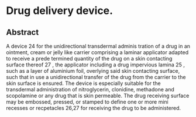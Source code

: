 # Drug delivery device.

## Abstract
A device 24 for the unidirectional transdermal adminis tration of a drug in an ointment, cream or jelly like carrier comprising a laminar applicator adapted to receive a prede termined quantity of the drug on a skin contacting surface thereof 27 , the applicator including a drug impervious lamina 25 , such as a layer of aluminium foil, overlying said skin contacting surface, such that in use a unidirectional transfer of the drug from the carrier to the skin surface is ensured. The device is especially suitable for the transdermal administration of nitroglycerin, clonidine, methadone and scopolamine or any drug that is skin permeable. The drug receiving surface may be embossed, pressed, or stamped to define one or more mini recesses or recpetacles 26,27 for receiving the drug to be administered.